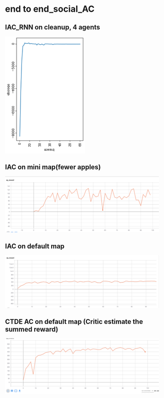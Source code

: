 # end to end_social_AC

## IAC_RNN on cleanup, 4 agents
![image](https://github.com/xuezzee/endtoend_social_pg/blob/master/picture/cleanup_IAC_RNN_4agents.png?raw=true)

## IAC on mini map(fewer apples)
![image](https://github.com/xuezzee/endtoend_social_pg/blob/IAC/picture/IAC_on_mini_map.png?raw=true)





## IAC on default map
![image](https://github.com/xuezzee/endtoend_social_pg/blob/IAC/picture/IAC_on_default_small.png?raw=true)





## CTDE AC on default map (Critic estimate the summed reward)
![image](https://github.com/xuezzee/endtoend_social_pg/blob/IAC/picture/CTDE_AC_on_default_small.png?raw=true)
